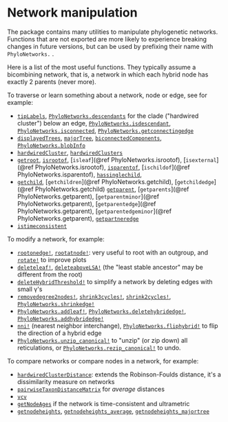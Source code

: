 # Network manipulation

The package contains many utilities to manipulate phylogenetic networks.
Functions that are not exported are more likely to experience
breaking changes in future versions, but can be used by prefixing their
name with `PhyloNetworks.` .

Here is a list of the most useful functions.
They typically assume a bicombining network, that is, a network in which
each hybrid node has exactly 2 parents (never more).

To traverse or learn something about a network, node or edge, see for example:
- [`tipLabels`](@ref),
  [`PhyloNetworks.descendants`](@ref) for the clade ("hardwired cluster") below an edge,
  [`PhyloNetworks.isdescendant`](@ref),
  [`PhyloNetworks.isconnected`](@ref),
  [`PhyloNetworks.getconnectingedge`](@ref)
- [`displayedTrees`](@ref), [`majorTree`](@ref),
  [`biconnectedComponents`](@ref), [`PhyloNetworks.blobInfo`](@ref)
- [`hardwiredCluster`](@ref), [`hardwiredClusters`](@ref)
- [`getroot`](@ref), [`isrootof`](@ref),
  [`isleaf`](@ref PhyloNetworks.isrootof), [`isexternal`](@ref PhyloNetworks.isrootof),
  [`isparentof`](@ref), [`ischildof`](@ref PhyloNetworks.isparentof),
  [`hassinglechild`](@ref),
- [`getchild`](@ref), [`getchildren`](@ref PhyloNetworks.getchild),
  [`getchildedge`](@ref PhyloNetworks.getchild)
  [`getparent`](@ref), [`getparents`](@ref PhyloNetworks.getparent),
  [`getparentminor`](@ref PhyloNetworks.getparent),
  [`getparentedge`](@ref PhyloNetworks.getparent),
  [`getparentedgeminor`](@ref PhyloNetworks.getparent),
  [`getpartneredge`](@ref)
- [`istimeconsistent`](@ref)

To modify a network, for example:
- [`rootonedge!`](@ref), [`rootatnode!`](@ref):
  very useful to root with an outgroup, and [`rotate!`](@ref) to improve plots
- [`deleteleaf!`](@ref),
  [`deleteaboveLSA!`](@ref) (the "least stable ancestor" may be different from the root)
- [`deleteHybridThreshold!`](@ref) to simplify a network by deleting edges with small γ's
- [`removedegree2nodes!`](@ref), [`shrink3cycles!`](@ref), [`shrink2cycles!`](@ref),
  [`PhyloNetworks.shrinkedge!`](@ref)
- [`PhyloNetworks.addleaf!`](@ref),
  [`PhyloNetworks.deletehybridedge!`](@ref),
  [`PhyloNetworks.addhybridedge!`](@ref)
- [`nni!`](@ref) (nearest neighbor interchange),
  [`PhyloNetworks.fliphybrid!`](@ref) to flip the direction of a hybrid edge
- [`PhyloNetworks.unzip_canonical!`](@ref) to "unzip" (or zip down) all
  reticulations, or [`PhyloNetworks.rezip_canonical!`](@ref) to undo.

To compare networks or compare nodes in a network, for example:
- [`hardwiredClusterDistance`](@ref): extends the Robinson-Foulds distance,
  it's a dissimilarity measure on networks
- [`pairwiseTaxonDistanceMatrix`](@ref) for *average* distances
- [`vcv`](@ref)
- [`getNodeAges`](@ref) if the network is time-consistent and ultrametric
- [`getnodeheights`](@ref), [`getnodeheights_average`](@ref),
  [`getnodeheights_majortree`](@ref)
